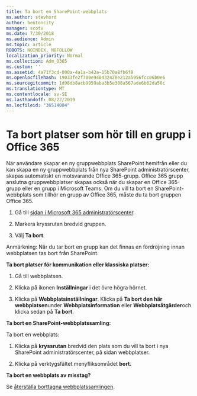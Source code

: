 ```yaml
---
title: Ta bort en SharePoint-webbplats
ms.author: stevhord
author: bentoncity
manager: scotv
ms.date: 7/30/2018
ms.audience: Admin
ms.topic: article
ROBOTS: NOINDEX, NOFOLLOW
localization_priority: Normal
ms.collection: Adm_O365
ms.custom: ''
ms.assetid: 4a71f3cd-000a-4a1a-b42a-15b70a8fb6f8
ms.openlocfilehash: 19033fe2f700e940432428e212a5956fcc06b0e6
ms.sourcegitcommit: 1d98db8acb9959aba3b5e308a567ade6b62da56c
ms.translationtype: MT
ms.contentlocale: sv-SE
ms.lasthandoff: 08/22/2019
ms.locfileid: "36514084"
---
```

# <a name="delete-sites-that-belong-to-an-office-365-group"></a>Ta bort platser som hör till en grupp i Office 365

När användare skapar en ny gruppwebbplats SharePoint hemifrån eller du kan skapa en ny gruppwebbplats från nya SharePoint administratörscenter, skapas automatiskt en motsvarande Office 365-grupp. Office 365 grupp anslutna gruppwebbplatser skapas också när du skapar en Office 365-grupp eller en grupp i Microsoft Teams. Om du vill ta bort en SharePoint-webbplats som tillhör en grupp av Office 365, måste du ta bort gruppen Office 365. 
  
1. Gå till [sidan i Microsoft 365 administratörscenter](https://portal.office.com/adminportal/home#/groups).
    
2. Markera kryssrutan bredvid gruppen.
    
3. Välj **Ta bort**.
    
Anmärkning: När du tar bort en grupp kan det finnas en fördröjning innan webbplatsen tas bort från SharePoint.
  
**Ta bort platser för kommunikation eller klassiska platser:**

1. Gå till webbplatsen.
  
2. Klicka på ikonen **Inställningar** i det övre högra hörnet. 
  
3. Klicka på **Webbplatsinställningar**. Klicka på **Ta bort den här webbplatsen**under **Webbplatsinformation** eller **Webbplatsåtgärder**och klicka sedan på **Ta bort**.
  
**Ta bort en SharePoint-webbplatssamling:**

Ta bort en webbplats:
  
1. Klicka på **kryssrutan** bredvid den plats som du vill ta bort i nya SharePoint administratörscenter, på sidan webbplatser. 
    
2. Klicka på verktygsfältet menyfliksområdet **bort.**
    
**Ta bort en webbplats av misstag?**

Se [återställa borttagna webbplatssamlingen](https://go.microsoft.com/fwlink/?linkid=867660).
  

